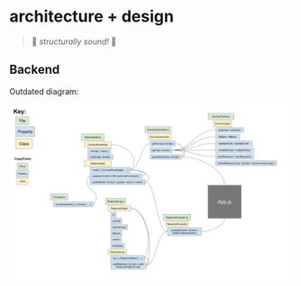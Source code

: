 # architecture + design

> :evergreen_tree: _structurally sound!_ :evergreen_tree:

## Backend

Outdated diagram:

![backend diagram](imgs/backend.png)
